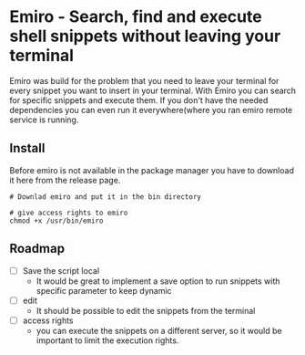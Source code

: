 # Emiro - Search, find and execute shell snippets without leaving your terminal

Emiro was build for the problem that you need to leave your terminal for every snippet you want to insert in your terminal. With Emiro you can search for specific snippets and execute them. If you don't have the needed dependencies you can even run it everywhere(where you ran emiro remote service is running.

## Install 

Before emiro is not available in the package manager you have to download it here from the release page.

```wget
# Downlad emiro and put it in the bin directory

# give access rights to emiro
chmod +x /usr/bin/emiro 
```



## Roadmap

* [ ] Save the script local
  * It would be great to implement a save option to run snippets with specific parameter to keep dynamic 
* [ ] edit
  * It should be possible to edit the snippets from the terminal
* [ ] access rights
  * you can execute the snippets on a different server, so it would be important to limit the execution rights.







